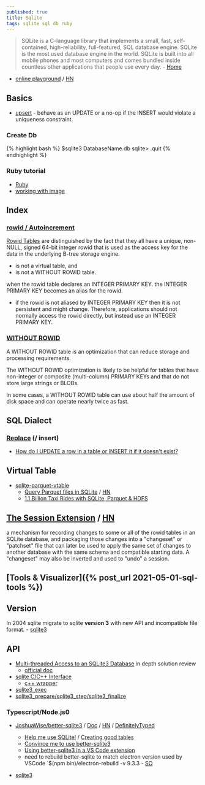 ```yaml
---
published: true
title: Sqlite
tags: sqlite sql db ruby
---
```

> SQLite is a C-language library that implements a small, fast, self-contained, high-reliability, full-featured, SQL database engine. SQLite is the most used database engine in the world. SQLite is built into all mobile phones and most computers and comes bundled inside countless other applications that people use every day. - [Home](https://sqlite.org/index.html)

- [online playground](https://sqlime.org/#gist:e012594111ce51f91590c4737e41a046) / [HN](https://news.ycombinator.com/item?id=28669703)

## Basics

- [upsert](https://www.sqlite.org/lang_UPSERT.html) - behave as an UPDATE or a no-op if the INSERT would violate a uniqueness constraint.

### Create Db
{% highlight bash %}
$sqlite3 DatabaseName.db
sqlite> .quit
{% endhighlight %}

### Ruby tutorial 
- [Ruby](https://www.devdungeon.com/content/ruby-sqlite-tutorial)
- [working with image](https://zetcode.com/db/sqliteruby/images/)

## Index
### [rowid / Autoincrement](https://www.sqlitetutorial.net/sqlite-autoincrement/)
[Rowid Tables](https://www.sqlite.org/rowidtable.html) are distinguished by the fact that they all have a unique, non-NULL, signed 64-bit integer rowid that is used as the access key for the data in the underlying B-tree storage engine. 
- is not a virtual table, and
- is not a WITHOUT ROWID table. 

when the rowid table declares an INTEGER PRIMARY KEY. the INTEGER PRIMARY KEY becomes an alias for the rowid. 
- if the rowid is not aliased by INTEGER PRIMARY KEY then it is not persistent and might change. Therefore, applications should not normally access the rowid directly, but instead use an INTEGER PRIMARY KEY. 

### [WITHOUT ROWID](https://www.sqlite.org/withoutrowid.html)
A WITHOUT ROWID table is an optimization that can reduce storage and processing requirements. 

The WITHOUT ROWID optimization is likely to be helpful for tables that have non-integer or composite (multi-column) PRIMARY KEYs and that do not store large strings or BLOBs. 

In some cases, a WITHOUT ROWID table can use about half the amount of disk space and can operate nearly twice as fast.

## SQL Dialect

### [Replace](https://www.sqlite.org/lang_insert.html) (/ insert)
- [How do I UPDATE a row in a table or INSERT it if it doesn't exist?](https://stackoverflow.com/questions/690632/how-do-i-update-a-row-in-a-table-or-insert-it-if-it-doesnt-exist)

## Virtual Table
- [sqlite-parquet-vtable](https://github.com/cldellow/sqlite-parquet-vtable)
	- [Query Parquet files in SQLite](https://cldellow.com/2018/06/22/sqlite-parquet-vtable.html) / [HN](https://news.ycombinator.com/item?id=17383364)
    - [1.1 Billion Taxi Rides with SQLite, Parquet & HDFS](https://tech.marksblogg.com/billion-nyc-taxi-rides-sqlite-parquet-hdfs.html)
    
    
## [The Session Extension](https://www.sqlite.org/sessionintro.html) / [HN](https://news.ycombinator.com/item?id=29543275)

a mechanism for recording changes to some or all of the rowid tables in an SQLite database, and packaging those changes into a "changeset" or "patchset" file that can later be used to apply the same set of changes to another database with the same schema and compatible starting data. A "changeset" may also be inverted and used to "undo" a session. 

## [Tools & Visualizer]({% post_url 2021-05-01-sql-tools %})

## Version

In 2004 sqlite migrate to sqlite **version 3** with new API and incompatible file format. - [sqlite3](https://sqlite.org/capi3.html)

## API
- [Multi-threaded Access to an SQLite3 Database](https://dev.yorhel.nl/doc/sqlaccess) in depth solution review
	- [official doc](https://sqlite.org/c3ref/open.html)
- [sqlite C/C++ Interface](https://sqlite.org/cintro.html)
	- [c++ wrapper](https://github.com/iwongu/sqlite3pp/issues)
- [sqlite3_exec](https://stackoverflow.com/questions/14437433/proper-use-of-callback-function-of-sqlite3-in-c)
- [sqlite3_prepare/sqlite3_step/sqlite3_finalize](https://stackoverflow.com/questions/14437433/proper-use-of-callback-function-of-sqlite3-in-c)

### Typescript/Node.js0
- [JoshuaWise/better-sqlite3](https://github.com/JoshuaWise/better-sqlite3) / [Doc](https://github.com/JoshuaWise/better-sqlite3/tree/master/docs) / [HN](https://news.ycombinator.com/item?id=16616374) / [DefinitelyTyped](https://github.com/DefinitelyTyped/DefinitelyTyped/blob/master/types/better-sqlite3/better-sqlite3-tests.ts)
	- [Help me use SQLite!](https://github.com/JoshuaWise/better-sqlite3/issues/125) / [Creating good tables](https://github.com/JoshuaWise/better-sqlite3/blob/master/docs/tips.md)
	- [Convince me to use better-sqlite3](https://github.com/JoshuaWise/better-sqlite3/issues/262)
	- [Using better-sqlite3 in a VS Code extension](https://github.com/JoshuaWise/better-sqlite3/issues/385) 
	- need to rebuild better-sqlite to match electron version used by VSCode `$(npm bin)/electron-rebuild -v 9.3.3 - [SO](https://stackoverflow.com/a/58090956/51386)

- [sqlite3](https://www.npmjs.com/package/sqlite3)
